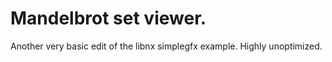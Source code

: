 # Mandelbrot set viewer.
Another very basic edit of the libnx simplegfx example. Highly unoptimized.
